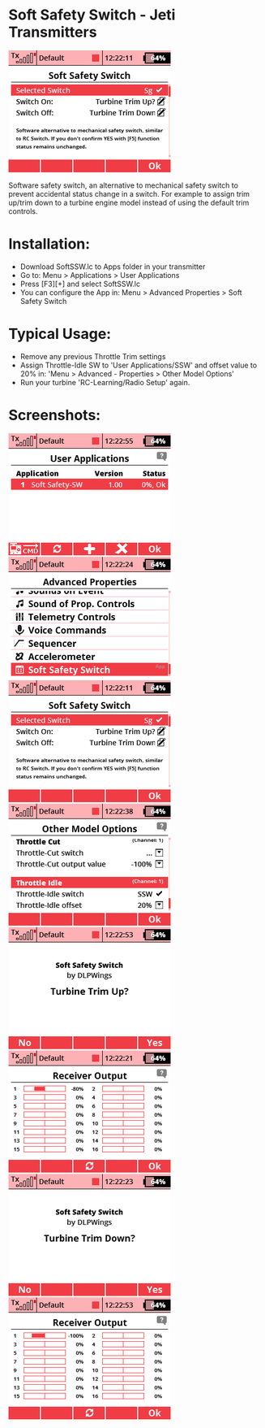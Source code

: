 # Soft Safety Switch - Jeti Transmitters

![Screenshot](img/form.png?raw=true "Soft Safety Switch")

Software safety switch, an alternative to mechanical safety switch to prevent accidental status change in a switch.
For example to assign trim up/trim down to a turbine engine model instead of using the default trim controls.


# Installation: 
- Download SoftSSW.lc to Apps folder in your transmitter
- Go to: Menu > Applications > User Applications
- Press [F3][+] and select SoftSSW.lc
- You can configure the App in: Menu > Advanced Properties  > Soft Safety Switch

# Typical Usage: 
- Remove any previous Throttle Trim settings
- Assign Throttle-Idle SW to 'User Applications/SSW' and offset value to 20% in: 'Menu > Advanced - Properties > Other Model Options'
- Run your turbine 'RC-Learning/Radio Setup' again.

# Screenshots:
![Screenshot 1](img/usrapp.png?raw=true "User Applications")
![Screenshot 3](img/menu.png?raw=true "Menu")
![Screenshot 4](img/form.png?raw=true "Form")
![Screenshot 5](img/thridle.png?raw=true "Throttle Idle")
![Screenshot 6](img/on.png?raw=true "Turn On")
![Screenshot 65](img/idleup.png?raw=true "Idle Up")
![Screenshot 7](img/off.png?raw=true "Turn Off")
![Screenshot 75](img/idledown.png?raw=true "Idle Down")

